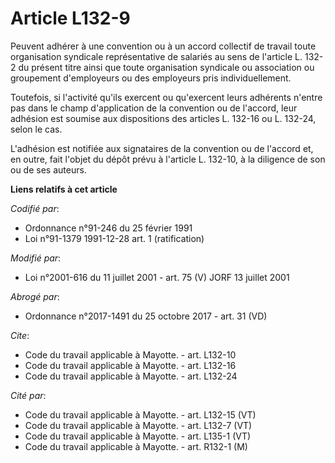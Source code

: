 # Article L132-9

Peuvent adhérer à une convention ou à un accord collectif de travail toute organisation syndicale représentative de salariés
au sens de l'article L. 132-2 du présent titre ainsi que toute organisation syndicale ou association ou groupement
d'employeurs ou des employeurs pris individuellement.

Toutefois, si l'activité qu'ils exercent ou qu'exercent leurs adhérents n'entre pas dans le champ d'application de la
convention ou de l'accord, leur adhésion est soumise aux dispositions des articles L. 132-16 ou L. 132-24, selon le cas.

L'adhésion est notifiée aux signataires de la convention ou de l'accord et, en outre, fait l'objet du dépôt prévu à l'article
L. 132-10, à la diligence de son ou de ses auteurs.

**Liens relatifs à cet article**

_Codifié par_:

  - Ordonnance n°91-246 du 25 février 1991
  - Loi n°91-1379 1991-12-28 art. 1 (ratification)

_Modifié par_:

  - Loi n°2001-616 du 11 juillet 2001 - art. 75 (V) JORF 13 juillet 2001

_Abrogé par_:

  - Ordonnance n°2017-1491 du 25 octobre 2017 - art. 31 (VD)

_Cite_:

  - Code du travail applicable à Mayotte. - art. L132-10
  - Code du travail applicable à Mayotte. - art. L132-16
  - Code du travail applicable à Mayotte. - art. L132-24

_Cité par_:

  - Code du travail applicable à Mayotte. - art. L132-15 (VT)
  - Code du travail applicable à Mayotte. - art. L132-7 (VT)
  - Code du travail applicable à Mayotte. - art. L135-1 (VT)
  - Code du travail applicable à Mayotte. - art. R132-1 (M)
